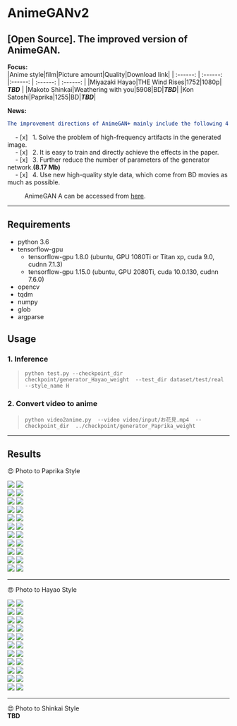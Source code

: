 # AnimeGANv2   

[Open Source]. The improved version of AnimeGAN.  
-----  
**Focus:**  
|Anime style|film|Picture amount|Quality|Download link|
| :------: | :------: |:------: | :------: | :------: |
|Miyazaki Hayao|THE Wind Rises|1752|1080p| ***TBD*** |
|Makoto Shinkai|Weathering with you|5908|BD|***TBD***|
|Kon Satoshi|Paprika|1255|BD|***TBD***|
  
  
**News:**    
```yaml
The improvement directions of AnimeGAN+ mainly include the following 4 points:  
```
&ensp;&ensp; - [x] &ensp;1. Solve the problem of high-frequency artifacts in the generated image.  
&ensp;&ensp; - [x] &ensp;2. It is easy to train and directly achieve the effects in the paper.  
&ensp;&ensp; - [x] &ensp;3. Further reduce the number of parameters of the generator network.**(8.17 Mb)**  
&ensp;&ensp; - [x] &ensp;4. Use new high-quality style data, which come from BD movies as much as possible.  
   
   &ensp;&ensp;&ensp;&ensp;&ensp;  AnimeGAN A can be accessed from [here](https://github.com/TachibanaYoshino/AnimeGAN).    
___  

## Requirements  
- python 3.6  
- tensorflow-gpu 
   - tensorflow-gpu 1.8.0  (ubuntu, GPU 1080Ti or Titan xp, cuda 9.0, cudnn 7.1.3)  
   - tensorflow-gpu 1.15.0 (ubuntu, GPU 2080Ti, cuda 10.0.130, cudnn 7.6.0)  
- opencv  
- tqdm  
- numpy  
- glob  
- argparse  
  
## Usage  

### 1. Inference      
  > `python test.py --checkpoint_dir  checkpoint/generator_Hayao_weight  --test_dir dataset/test/real --style_name H`  
  
### 2. Convert video to anime   
  > `python video2anime.py  --video video/input/お花見.mp4  --checkpoint_dir  ../checkpoint/generator_Paprika_weight`  
    
____  
## Results  
   
:heart_eyes:  Photo  to  Paprika  Style  
  
![](https://github.com/TachibanaYoshino/AnimeGAN/blob/master/result/Hayao/photo/%201.jpg) ![](https://github.com/TachibanaYoshino/AnimeGANv2/blob/master/results/Paprika/HR_photo/%201.jpg)  
![](https://github.com/TachibanaYoshino/AnimeGAN/blob/master/result/Hayao/photo/%2037.jpg) ![](https://github.com/TachibanaYoshino/AnimeGANv2/blob/master/results/Paprika/HR_photo/%2037.jpg)  
![](https://github.com/TachibanaYoshino/AnimeGAN/blob/master/result/Hayao/photo/%2031.jpg) ![](https://github.com/TachibanaYoshino/AnimeGANv2/blob/master/results/Paprika/HR_photo/%2031.jpg)  
![](https://github.com/TachibanaYoshino/AnimeGAN/blob/master/result/Hayao/photo/%2021.jpg) ![](https://github.com/TachibanaYoshino/AnimeGANv2/blob/master/results/Paprika/HR_photo/%2021.jpg)  
![](https://github.com/TachibanaYoshino/AnimeGAN/blob/master/result/Hayao/photo/%2060.jpg) ![](https://github.com/TachibanaYoshino/AnimeGANv2/blob/master/results/Paprika/HR_photo/%2060.jpg)  
![](https://github.com/TachibanaYoshino/AnimeGAN/blob/master/result/Hayao/photo/%2023.jpg) ![](https://github.com/TachibanaYoshino/AnimeGANv2/blob/master/results/Paprika/HR_photo/%2023.jpg)  
![](https://github.com/TachibanaYoshino/AnimeGAN/blob/master/result/Hayao/photo/%2024.jpg) ![](https://github.com/TachibanaYoshino/AnimeGANv2/blob/master/results/Paprika/HR_photo/%2024.jpg)  
![](https://github.com/TachibanaYoshino/AnimeGAN/blob/master/result/Hayao/photo/%2046.jpg) ![](https://github.com/TachibanaYoshino/AnimeGANv2/blob/master/results/Paprika/HR_photo/%2046.jpg)  
![](https://github.com/TachibanaYoshino/AnimeGAN/blob/master/result/Hayao/photo/%2030.jpg) ![](https://github.com/TachibanaYoshino/AnimeGANv2/blob/master/results/Paprika/HR_photo/%2030.jpg)  
![](https://github.com/TachibanaYoshino/AnimeGAN/blob/master/result/Hayao/photo/%2028.jpg) ![](https://github.com/TachibanaYoshino/AnimeGANv2/blob/master/results/Paprika/HR_photo/%2028.jpg)  
![](https://github.com/TachibanaYoshino/AnimeGAN/blob/master/result/Hayao/photo/%2044.jpg) ![](https://github.com/TachibanaYoshino/AnimeGANv2/blob/master/results/Paprika/HR_photo/%2044.jpg)  
____  
:heart_eyes:  Photo  to  Hayao  Style   
  
![](https://github.com/TachibanaYoshino/AnimeGAN/blob/master/result/Hayao/photo/%201.jpg) ![](https://github.com/TachibanaYoshino/AnimeGANv2/blob/master/results/Hayao/HR_photo/%201.jpg)  
![](https://github.com/TachibanaYoshino/AnimeGAN/blob/master/result/Hayao/photo/%2037.jpg) ![](https://github.com/TachibanaYoshino/AnimeGANv2/blob/master/results/Hayao/HR_photo/%2037.jpg)  
![](https://github.com/TachibanaYoshino/AnimeGAN/blob/master/result/Hayao/photo/%2031.jpg) ![](https://github.com/TachibanaYoshino/AnimeGANv2/blob/master/results/Hayao/HR_photo/%2031.jpg)  
![](https://github.com/TachibanaYoshino/AnimeGAN/blob/master/result/Hayao/photo/%2021.jpg) ![](https://github.com/TachibanaYoshino/AnimeGANv2/blob/master/results/Hayao/HR_photo/%2021.jpg)  
![](https://github.com/TachibanaYoshino/AnimeGAN/blob/master/result/Hayao/photo/%2060.jpg) ![](https://github.com/TachibanaYoshino/AnimeGANv2/blob/master/results/Hayao/HR_photo/%2060.jpg)  
![](https://github.com/TachibanaYoshino/AnimeGAN/blob/master/result/Hayao/photo/%2023.jpg) ![](https://github.com/TachibanaYoshino/AnimeGANv2/blob/master/results/Hayao/HR_photo/%2023.jpg)  
![](https://github.com/TachibanaYoshino/AnimeGAN/blob/master/result/Hayao/photo/%2024.jpg) ![](https://github.com/TachibanaYoshino/AnimeGANv2/blob/master/results/Hayao/HR_photo/%2024.jpg)  
![](https://github.com/TachibanaYoshino/AnimeGAN/blob/master/result/Hayao/photo/%2046.jpg) ![](https://github.com/TachibanaYoshino/AnimeGANv2/blob/master/results/Hayao/HR_photo/%2046.jpg)  
![](https://github.com/TachibanaYoshino/AnimeGAN/blob/master/result/Hayao/photo/%2030.jpg) ![](https://github.com/TachibanaYoshino/AnimeGANv2/blob/master/results/Hayao/HR_photo/%2030.jpg)  
![](https://github.com/TachibanaYoshino/AnimeGAN/blob/master/result/Hayao/photo/%2028.jpg) ![](https://github.com/TachibanaYoshino/AnimeGANv2/blob/master/results/Hayao/HR_photo/%2028.jpg)  
![](https://github.com/TachibanaYoshino/AnimeGAN/blob/master/result/Hayao/photo/%2044.jpg) ![](https://github.com/TachibanaYoshino/AnimeGANv2/blob/master/results/Hayao/HR_photo/%2044.jpg)  
____  
:heart_eyes:  Photo  to  Shinkai  Style   
**TBD**
